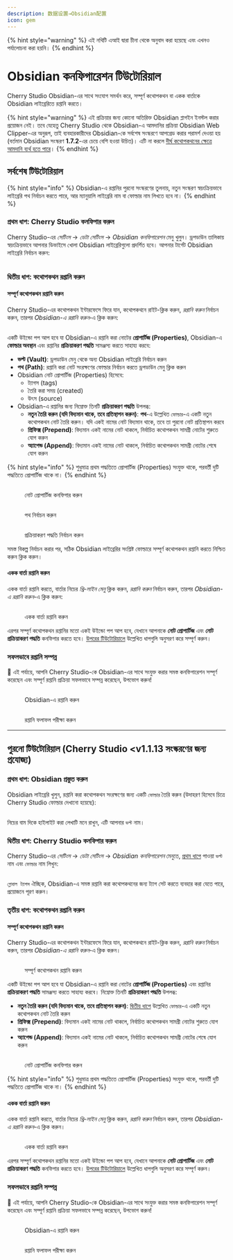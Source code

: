 ```yaml
---
description: 数据设置→Obsidian配置
icon: gem
---
```


{% hint style="warning" %}
এই নথিটি এআই দ্বারা চীনা থেকে অনুবাদ করা হয়েছে এবং এখনও পর্যালোচনা করা হয়নি।
{% endhint %}

# Obsidian কনফিগারেশন টিউটোরিয়াল

Cherry Studio Obsidian-এর সাথে সংযোগ সমর্থন করে, সম্পূর্ণ কথোপকথন বা একক বার্তাকে Obsidian লাইব্রেরিতে রপ্তানি করতে।

{% hint style="warning" %}
এই প্রক্রিয়ার জন্য কোনো অতিরিক্ত Obsidian প্লাগইন ইনস্টল করার প্রয়োজন নেই। তবে যেহেতু Cherry Studio থেকে Obsidian-এ আমদানির প্রক্রিয়া Obsidian Web Clipper-এর অনুরূপ, তাই ব্যবহারকারীদের Obsidian-কে সর্বশেষ সংস্করণে আপগ্রেড করার পরামর্শ দেওয়া হয় (বর্তমান Obsidian সংস্করণ **1.7.2**-এর চেয়ে বেশি হওয়া উচিত)। এটি না করলে [দীর্ঘ কথোপকথনের ক্ষেত্রে আমদানি ব্যর্থ হতে পারে](https://github.com/obsidianmd/obsidian-clipper/releases/tag/0.7.0)।
{% endhint %}

## সর্বশেষ টিউটোরিয়াল

{% hint style="info" %}
Obsidian-এ রপ্তানির পুরনো সংস্করণের তুলনায়, নতুন সংস্করণ স্বয়ংক্রিয়ভাবে লাইব্রেরি পথ নির্বাচন করতে পারে, আর ম্যানুয়ালি লাইব্রেরি নাম বা ফোল্ডার নাম লিখতে হবে না।
{% endhint %}

### প্রথম ধাপ: Cherry Studio কনফিগার করুন

Cherry Studio-এর _সেটিংস_ → _ডেটা সেটিংস_ → _Obsidian কনফিগারেশন_ মেনু খুলুন। ড্রপডাউন তালিকায় স্বয়ংক্রিয়ভাবে আপনার ডিভাইসে খোলা Obsidian লাইব্রেরিগুলো প্রদর্শিত হবে। আপনার টার্গেট Obsidian লাইব্রেরি নির্বাচন করুন:

<figure><img src="../.gitbook/assets/image (142).png" alt=""><figcaption></figcaption></figure>

### দ্বিতীয় ধাপ: কথোপকথন রপ্তানি করুন

#### সম্পূর্ণ কথোপকথন রপ্তানি করুন

Cherry Studio-এর কথোপকথন ইন্টারফেসে ফিরে যান, কথোপকথনে রাইট-ক্লিক করুন, _রপ্তানি করুন_ নির্বাচন করুন, তারপর _Obsidian-এ রপ্তানি করুন_-এ ক্লিক করুন:

<figure><img src="../.gitbook/assets/image (143).png" alt=""><figcaption></figcaption></figure>

একটি উইন্ডো পপ আপ হবে যা Obsidian-এ রপ্তানি করা নোটের **প্রোপার্টিজ (Properties)**, Obsidian-এ **ফোল্ডার অবস্থান** এবং রপ্তানির **প্রক্রিয়াকরণ পদ্ধতি** সামঞ্জস্য করতে সাহায্য করবে:

* **ভল্ট (Vault)**: ড্রপডাউন মেনু থেকে অন্য Obsidian লাইব্রেরি নির্বাচন করুন
* **পথ (Path)**: রপ্তানি করা নোট সংরক্ষণের ফোল্ডার নির্বাচন করতে ড্রপডাউন মেনু ক্লিক করুন
* Obsidian নোট প্রোপার্টিজ (Properties) হিসেবে:
  * ট্যাগস (tags)
  * তৈরি করা সময় (created)
  * উৎস (source)
* Obsidian-এ রপ্তানির জন্য নিম্নোক্ত তিনটি **প্রক্রিয়াকরণ পদ্ধতি** উপলব্ধ:
  * **নতুন তৈরি করুন (যদি বিদ্যমান থাকে, তবে প্রতিস্থাপন করুন)**: **পথ**-এ উল্লেখিত `ফোল্ডার`-এ একটি নতুন কথোপকথন নোট তৈরি করুন। যদি একই নামের নোট বিদ্যমান থাকে, তবে তা পুরনো নোট প্রতিস্থাপন করবে
  * **প্রিফিক্স (Prepend)**: বিদ্যমান একই নামের নোট থাকলে, নির্বাচিত কথোপকথন সামগ্রী নোটের শুরুতে যোগ করুন
  * **অ্যাপেন্ড (Append)**: বিদ্যমান একই নামের নোট থাকলে, নির্বাচিত কথোপকথন সামগ্রী নোটের শেষে যোগ করুন

{% hint style="info" %}
শুধুমাত্র প্রথম পদ্ধতিতে প্রোপার্টিজ (Properties) সংযুক্ত থাকে, পরবর্তী দুটি পদ্ধতিতে প্রোপার্টিজ থাকে না।
{% endhint %}

<figure><img src="../.gitbook/assets/image (144).png" alt=""><figcaption><p>নোট প্রোপার্টিজ কনফিগার করুন</p></figcaption></figure>

<figure><img src="../.gitbook/assets/image (145).png" alt=""><figcaption><p>পথ নির্বাচন করুন</p></figcaption></figure>

<figure><img src="../.gitbook/assets/image (146).png" alt=""><figcaption><p>প্রক্রিয়াকরণ পদ্ধতি নির্বাচন করুন</p></figcaption></figure>

সমস্ত বিকল্প নির্বাচন করার পর, সঠিক Obsidian লাইব্রেরির সংশ্লিষ্ট ফোল্ডারে সম্পূর্ণ কথোপকথন রপ্তানি করতে নিশ্চিত করুন ক্লিক করুন।

#### একক বার্তা রপ্তানি করুন

একক বার্তা রপ্তানি করতে, বার্তার নিচের _থ্রি-লাইন মেনু_ ক্লিক করুন, _রপ্তানি করুন_ নির্বাচন করুন, তারপর _Obsidian-এ রপ্তানি করুন_-এ ক্লিক করুন:

<figure><img src="../.gitbook/assets/image (147).png" alt=""><figcaption><p>একক বার্তা রপ্তানি করুন</p></figcaption></figure>

এরপর সম্পূর্ণ কথোপকথন রপ্তানির মতো একই উইন্ডো পপ আপ হবে, যেখানে আপনাকে **নোট প্রোপার্টিজ** এবং **নোট প্রক্রিয়াকরণ পদ্ধতি** কনফিগার করতে হবে। [উপরের টিউটোরিয়ালে](obsidian.md#dao-chu-wan-zheng-dui-hua) উল্লেখিত ধাপগুলি অনুসরণ করে সম্পূর্ণ করুন।

### সফলভাবে রপ্তানি সম্পন্ন

🎉 এই পর্যায়ে, আপনি Cherry Studio-কে Obsidian-এর সাথে সংযুক্ত করার সমস্ত কনফিগারেশন সম্পূর্ণ করেছেন এবং সম্পূর্ণ রপ্তানি প্রক্রিয়া সফলভাবে সম্পন্ন করেছেন, উপভোগ করুন!

<figure><img src="../.gitbook/assets/image (140).png" alt=""><figcaption><p>Obsidian-এ রপ্তানি করুন</p></figcaption></figure>

<figure><img src="../.gitbook/assets/image (139).png" alt=""><figcaption><p>রপ্তানি ফলাফল পরীক্ষা করুন</p></figcaption></figure>

***

## পুরনো টিউটোরিয়াল (Cherry Studio <v1.1.13 সংস্করণের জন্য প্রযোজ্য)

### প্রথম ধাপ: Obsidian প্রস্তুত করুন

Obsidian লাইব্রেরি খুলুন, রপ্তানি করা কথোপকথন সংরক্ষণের জন্য একটি `ফোল্ডার` তৈরি করুন (উদাহরণ হিসেবে চিত্রে Cherry Studio ফোল্ডার দেখানো হয়েছে):

<figure><img src="../.gitbook/assets/image (127).png" alt=""><figcaption></figcaption></figure>

নিচের বাম দিকে হাইলাইট করা লেখাটি মনে রাখুন, এটি আপনার `ভল্ট` নাম।

### দ্বিতীয় ধাপ: Cherry Studio কনফিগার করুন

Cherry Studio-এর _সেটিংস_ → _ডেটা সেটিংস_ → _Obsidian কনফিগারেশন_ মেনুতে, [প্রথম ধাপে](obsidian.md#di-yi-bu) পাওয়া `ভল্ট` নাম এবং `ফোল্ডার` নাম লিখুন:

<figure><img src="../.gitbook/assets/image (129).png" alt=""><figcaption></figcaption></figure>

`গ্লোবাল ট্যাগস` ঐচ্ছিক, Obsidian-এ সমস্ত রপ্তানি করা কথোপকথনের জন্য ট্যাগ সেট করতে ব্যবহার করা যেতে পারে, প্রয়োজনে পূরণ করুন।

### তৃতীয় ধাপ: কথোপকথন রপ্তানি করুন

#### সম্পূর্ণ কথোপকথন রপ্তানি করুন

Cherry Studio-এর কথোপকথন ইন্টারফেসে ফিরে যান, কথোপকথনে রাইট-ক্লিক করুন, _রপ্তানি করুন_ নির্বাচন করুন, তারপর _Obsidian-এ রপ্তানি করুন_-এ ক্লিক করুন।

<figure><img src="../.gitbook/assets/image (138).png" alt=""><figcaption><p>সম্পূর্ণ কথোপকথন রপ্তানি করুন</p></figcaption></figure>

একটি উইন্ডো পপ আপ হবে যা Obsidian-এ রপ্তানি করা নোটের **প্রোপার্টিজ (Properties)** এবং রপ্তানির **প্রক্রিয়াকরণ পদ্ধতি** সামঞ্জস্য করতে সাহায্য করবে। নিম্নোক্ত তিনটি **প্রক্রিয়াকরণ পদ্ধতি** উপলব্ধ:

* **নতুন তৈরি করুন (যদি বিদ্যমান থাকে, তবে প্রতিস্থাপন করুন)**: [দ্বিতীয় ধাপে](obsidian.md#di-er-bu) উল্লেখিত `ফোল্ডার`-এ একটি নতুন কথোপকথন নোট তৈরি করুন
* **প্রিফিক্স (Prepend)**: বিদ্যমান একই নামের নোট থাকলে, নির্বাচিত কথোপকথন সামগ্রী নোটের শুরুতে যোগ করুন
* **অ্যাপেন্ড (Append)**: বিদ্যমান একই নামের নোট থাকলে, নির্বাচিত কথোপকথন সামগ্রী নোটের শেষে যোগ করুন

<figure><img src="../.gitbook/assets/image (137).png" alt=""><figcaption><p>নোট প্রোপার্টিজ কনফিগার করুন</p></figcaption></figure>

{% hint style="info" %}
শুধুমাত্র প্রথম পদ্ধতিতে প্রোপার্টিজ (Properties) সংযুক্ত থাকে, পরবর্তী দুটি পদ্ধতিতে প্রোপার্টিজ থাকে না।
{% endhint %}

#### একক বার্তা রপ্তানি করুন

একক বার্তা রপ্তানি করতে, বার্তার নিচের _থ্রি-লাইন মেনু_ ক্লিক করুন, _রপ্তানি করুন_ নির্বাচন করুন, তারপর _Obsidian-এ রপ্তানি করুন_-এ ক্লিক করুন।

<figure><img src="../.gitbook/assets/image (141).png" alt=""><figcaption><p>একক বার্তা রপ্তানি করুন</p></figcaption></figure>

এরপর সম্পূর্ণ কথোপকথন রপ্তানির মতো একই উইন্ডো পপ আপ হবে, যেখানে আপনাকে **নোট প্রোপার্টিজ** এবং **নোট প্রক্রিয়াকরণ পদ্ধতি** কনফিগার করতে হবে। [উপরের টিউটোরিয়ালে](obsidian.md#dao-chu-wan-zheng-dui-hua) উল্লেখিত ধাপগুলি অনুসরণ করে সম্পূর্ণ করুন।

### সফলভাবে রপ্তানি সম্পন্ন

🎉 এই পর্যায়ে, আপনি Cherry Studio-কে Obsidian-এর সাথে সংযুক্ত করার সমস্ত কনফিগারেশন সম্পূর্ণ করেছেন এবং সম্পূর্ণ রপ্তানি প্রক্রিয়া সফলভাবে সম্পন্ন করেছেন, উপভোগ করুন!

<figure><img src="../.gitbook/assets/image (140).png" alt=""><figcaption><p>Obsidian-এ রপ্তানি করুন</p></figcaption></figure>

<figure><img src="../.gitbook/assets/image (139).png" alt=""><figcaption><p>রপ্তানি ফলাফল পরীক্ষা করুন</p></figcaption></figure>